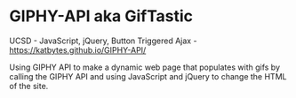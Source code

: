 # GIPHY-API aka GifTastic
UCSD - JavaScript, jQuery, Button Triggered Ajax - https://katbytes.github.io/GIPHY-API/

Using GIPHY API to make a dynamic web page that populates with gifs by calling the GIPHY API and using JavaScript and jQuery to change the HTML of the site.
